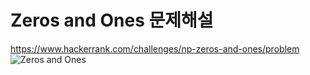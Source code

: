 # Zeros and Ones 문제해설
https://www.hackerrank.com/challenges/np-zeros-and-ones/problem
![Zeros and Ones](https://user-images.githubusercontent.com/56715366/68336186-3a301680-0121-11ea-9eb3-b2af229ae39a.jpg)
